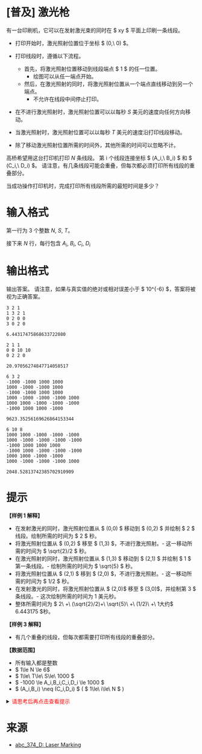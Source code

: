 # [普及] 激光枪

有一台印刷机，它可以在发射激光束的同时在 $ xy $ 平面上印刷一条线段。

- 打印开始时，激光照射位置位于坐标 $ (0,\ 0) $。
- 打印线段时，遵循以下流程。
  
  
  - 首先，将激光照射位置移动到线段端点 $ 1 $ 的任一位置。
      - 绘图可以从任一端点开始。
  - 然后，在激光照射的同时，将激光照射位置从一个端点直线移动到另一个端点。
      - 不允许在线段中间停止打印。
- 在不进行激光照射时，激光照射位置可以以每秒 $S$ 美元的速度向任何方向移动。
- 当激光照射时，激光照射位置可以以每秒 $T$ 美元的速度沿打印线段移动。
- 除了移动激光照射位置所需的时间外，其他所需的时间可以忽略不计。

高桥希望用这台打印机打印 $N$ 条线段。 
第 i 个线段连接坐标 $ (A_i,\ B_i) $ 和 $ (C_i,\ D_i) $。 
请注意，有几条线段可能会重叠，但每次都必须打印所有线段的重叠部分。

当成功操作打印机时，完成打印所有线段所需的最短时间是多少？

# 输入格式

第一行为 $3$ 个整数 $N, \ S, \ T$。

接下来 $N$ 行，每行包含 $A_i,\ B_i, \ C_i, \ D_i$

# 输出格式

输出答案。 
请注意，如果与真实值的绝对或相对误差小于 $ 10^{-6} $，答案将被视为正确答案。


```input1
3 2 1
1 3 2 1
0 2 0 0
3 0 2 0
```

```output1
6.44317475868633722080
```

```input2
2 1 1
0 0 10 10
0 2 2 0
```

```output2
20.97056274847714058517
```

```input3
6 3 2
-1000 -1000 1000 1000
1000 -1000 -1000 1000
-1000 -1000 1000 1000
1000 -1000 -1000 -1000 1000
1000 1000 -1000 -1000 -1000
-1000 1000 1000 -1000
```

```output3
9623.35256169626864153344
```

```input4
6 10 8
1000 1000 -1000 -1000 -1000
1000 -1000 -1000 -1000 -1000
-1000 1000 1000 1000
-1000 1000 -1000 -1000 -1000
1000 1000 -1000 -1000
1000 -1000 -1000 -1000 1000
```

```output4
2048.52813742385702910909
```

# 提示

**【样例 1 解释】**
- 在发射激光的同时，激光照射位置从 $ (0,0) $ 移动到 $ (0,2) $ 并绘制 $ 2 $ 线段。绘制所需的时间为 $ 2 $ 秒。
- 将激光照射位置从 $ (0,2) $ 移至 $ (1,3) $，不进行激光照射。- 这一移动所需的时间为 $ \sqrt{2}/2 $ 秒。
- 在激光照射的同时，激光照射位置从 $ (1,3) $ 移动到 $ (2,1) $ 并绘制 $ 1 $ 第一条线段。- 绘制所需的时间为 $ \sqrt{5} $ 秒。
- 将激光照射位置从 $ (2,1) $ 移到 $ (2,0) $，不进行激光照射。- 这一移动所需的时间为 $ 1/2 $ 秒。
- 在发射激光的同时，将激光照射位置从 $ (2,0)$ 移至 $ (3,0)$，并绘制第 3 $ 条线段。- 这次绘制所需的时间为 1 美元秒。
- 整体所需时间为 $ 2\ +\ (\sqrt{2}/2)+\\ \sqrt{5}\ +\ (1/2)\ +\ 1大约$ 6.443175 $秒。

**【样例 3 解释】**
- 有几个重叠的线段，但每次都需要打印所有线段的重叠部分。

**【数据范围】**

- 所有输入都是整数
- $ 1\le N \le 6$
- $ 1\le\ T\le\ S\le\ 1000 $
- $ -1000 \le A_i,B_i,C_i,D_i \le 1000 $
- $ (A_i,B_i) \neq (C_i,D_i) $ ( $ 1\le\ i\le\ N $ )

<details>
<summary><font color="#FF0000">请思考后再点击查看提示</font></summary>

</details>

# 来源
* [abc_374_D: Laser Marking](https://atcoder.jp/contests/abc374/tasks/abc374_d)